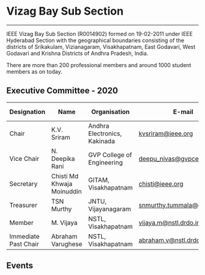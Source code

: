 # Vizag Bay Sub Section
---

IEEE Vizag Bay Sub Section (R0014902) formed on 19-02-2011 under IEEE Hyderabad Section with the geographical boundaries consisting of the districts of Srikakulam, Vizianagaram, Visakhapatnam, East Godavari, West Godavari and Krishna Districts of Andhra Pradesh, India.

There are more than 200 professional members and around 1000 student members as on today.

## Executive Committee - 2020

| Designation          | Name                       | Organisation                 | E-mail                  | Membership No |
| -------------------- | -------------------------- | ---------------------------- | ----------------------- | ------------- |
| Chair                | K.V. Sriram                | Andhra Electronics, Kakinada | kvsriram@ieee.org       | SM 80722944    |
| Vice Chair           | N. Deepika Rani            | GVP College of Engineering   | deepu_nivas@gvpce.ac.in | SM 93372269    |
| Secretary            | Chisti Md Khwaja Moinuddin | GITAM, Visakhapatnam         | chisti@ieee.org         | SM 92561628    |
| Treasurer            | TSN Murthy                 | JNTU, Vijayanagaram          | snmurthy.tummala@gmail.com   | SM 90399100    |
| Member               | M. Vijaya            | NSTL, Visakhapatnam        | vijaya.m@nstl.drdo.in | M 92784897    |
| Immediate Past Chair | Abraham Varughese          | NSTL, Visakhapatnam          | abraham.v@nstl.drdo.in  | SM 92536131    |

## Events


